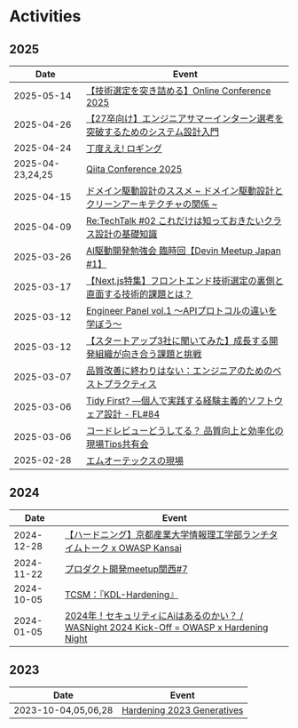 # Activities

## 2025

| Date | Event |
| --- | --- |
| 2025-05-14 | [【技術選定を突き詰める】Online Conferenc​​e 2025](https://findy.connpass.com/event/349580/) |
| 2025-04-26 | [【27卒向け】エンジニアサマーインターン選考を突破するためのシステム設計入門](https://recursion.connpass.com/event/352540/) |
| 2025-04-24 | [丁度ええ! ロギング](https://architect-club.connpass.com/event/352000/) |
| 2025-04-23,24,25 | [Qiita Conference 2025](https://qiita.com/official-campaigns/conference/2025) |
| 2025-04-15 | [ドメイン駆動設計のススメ ~ ドメイン駆動設計とクリーンアーキテクチャの関係 ~](https://aws-dev-live-show.connpass.com/event/349914/) |
| 2025-04-09 | [Re:TechTalk #02 これだけは知っておきたいクラス設計の基礎知識](https://hireroo.connpass.com/event/348418/) |
| 2025-03-26 | [AI駆動開発勉強会 臨時回【Devin Meetup Japan #1】](https://aid.connpass.com/event/347052/) |
| 2025-03-17 | [【Next.js特集】フロントエンド技術選定の裏側と直面する技術的課題とは？](https://findy.connpass.com/event/345126/) |
| 2025-03-12 | [Engineer Panel vol.1 〜APIプロトコルの違いを学ぼう〜](https://blastengine.connpass.com/event/346433/) |
| 2025-03-12 | [【スタートアップ3社に聞いてみた】成長する開発組織が向き合う課題と挑戦](https://hacobu.connpass.com/event/345920/) |
| 2025-03-07 | [品質改善に終わりはない：エンジニアのためのベストプラクティス](https://increments.connpass.com/event/344175/) |
| 2025-03-06 | [Tidy First? ―個人で実践する経験主義的ソフトウェア設計 - FL#84](https://forkwell.connpass.com/event/346436/) |
| 2025-03-06 | [コードレビューどうしてる？ 品質向上と効率化の現場Tips共有会](https://findy.connpass.com/event/345102/) |
| 2025-02-28 | [エムオーテックスの現場](https://devlove-kansai.doorkeeper.jp/events/181655/) |

## 2024

| Date | Event |
| --- | --- |
| 2024-12-28 | [【ハードニング】京都産業大学情報理工学部ランチタイムトーク x OWASP Kansai](https://owasp-kansai.doorkeeper.jp/events/179740/) |
| 2024-11-22 | [プロダクト開発meetup関西#7](https://product-dev-meetup-kansai.connpass.com/event/334068/) |
| 2024-10-05 | [TCSM：『KDL-Hardening』](https://tokushima-cyber-security-meetup.connpass.com/event/323352/) |
| 2024-01-05 | [2024年！セキュリティにAiはあるのかい？ / WASNight 2024 Kick-Off = OWASP x Hardening Night](https://owasp.doorkeeper.jp/events/167599/) |

## 2023

| Date | Event |
| --- | --- |
| 2023-10-04,05,06,28 | [Hardening 2023 Generatives](https://wasforum.jp/hardening-project/hardening-2023-generatives/) |
